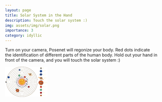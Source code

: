 ```yaml
---
layout: page
title: Solar System in the Hand
description: Touch the solar system :)
img: assets/img/solar.png
importance: 3
category: idyllic
---
```

Turn on your camera, Posenet will regonize your body.
Red dots indicate the identification of different parts of the human body.
Hold out your hand in front of the camera, and you will touch the solar system :)

<html>
    <head>
      <meta charset="utf-8">
      <!-- Load TensorFlow.js -->
      <script src="https://cdn.jsdelivr.net/npm/@tensorflow/tfjs"></script>
      <!-- Load Posenet -->
      <script src="https://cdn.jsdelivr.net/npm/@tensorflow-models/posenet"></script>
      <img id="solar" width="140" height="100" src="/assets/img/solar.png" alt="Solar System">
      <style>

            #videoBox {
                min-width: 640px;
                min-height: 432px;
                position: relative;
                top: 0;
                left: 0;
            }
            #myVideo {
                min-width: 768px;
                min-height: 432px;
                position: absolute;
                transform: scaleX(-1);

            }
            #output {
                position: absolute;
                z-index: 3;
            }

            /* div.intro {
              weight: 50px;
              position:absolute;
              right:0;
            } */
      </style>
    </head>

    <body>

      <p></p>
        <div id="videoBox">
            <video src="" id="myVideo" autoplay="autoplay"></video>
            <canvas id="output" ></canvas>
        </div>


        <h1 id="myTitle">loading model......</h1>
        <p>.</p>
        <p>.</p>
        <p>. </p>
        <p>. </p>



    </body>

    <script>

        const myVideo =  document.querySelector("#myVideo");
        const myCanvas = document.querySelector("#output");
        const ctx = myCanvas.getContext('2d');
        var net = {};
        var imgs = document.getElementById("solar");
        var imgsw=420;
        var imgsh=300;

        posenet.load()
        .then((net1) => {
            document.querySelector("#myTitle").style.display = "none";
            net = net1;
            setupCamera();
        })

        function poseDetectionFrame() {

            net.estimateSinglePose(myVideo, {
                flipHorizontal: true  // 目前单人模式,多人模式的设置 参考官方例程
            })
            .then((pose) => {
                let score = pose.score;
                let keypoints = pose.keypoints;
                //console.log(keypoints[10].position);//显示右手坐标
                if (score >= 0.2) {
                    ctx.clearRect(0, 0, myCanvas.width, myCanvas.height);

                    for (let i = 0; i < keypoints.length; i++) {
                        const keypoint = keypoints[i];

                        if(keypoint.score > 0.1) {

                            const {y, x} = keypoint.position;
                            drawPoint(ctx, y, x, 6, "red");

                        }
                    }
                    console.log(keypoints[10].position.x);

                    //在右手手腕添加太阳系模型
                    ctx.drawImage(imgs,keypoints[10].position.x-imgsw/2,keypoints[10].position.y-imgsh/2,imgsw,imgsh);

                }
            });

            requestAnimationFrame(poseDetectionFrame);

        }

        function setupCamera() {

            let exArray = [];
            //web rtc 调用摄像头(兼容性写法(谷歌、火狐、ie))
            navigator.getUserMedia = navigator.getUserMedia || navigator.webkitGetUserMedia || navigator.mozGetUserMedia || navigator.msGetUserMedia;

            //遍历摄像头
            navigator.mediaDevices.enumerateDevices()
            .then(function (sourceInfos) {
                for (var i = 0; i < sourceInfos.length; ++i) {
                    if (sourceInfos[i].kind == 'videoinput') {
                        exArray.push(sourceInfos[i].deviceId);
                    }
                }
            })
            .then(() => {
                // 因为我这里是有三个摄像头,我需要取前置摄像头
                let deviceId = exArray[0];  // 取前置摄像头,(深度,灰度,RGB)

                navigator.mediaDevices.getUserMedia({
                    audio: false,
                    video: {
                        deviceId: deviceId
                    }
                })
                .then(stream => {  // 参数表示需要同时获取到音频和视频
                    // 获取到优化后的媒体流
                    myVideo.srcObject = stream;
                    myVideo.onloadedmetadata = () => {
                        myVideo.width = myVideo.offsetWidth;
                        myVideo.height = myVideo.offsetHeight;
                        myCanvas.width = myVideo.width;
                        myCanvas.height = myVideo.height;
                        poseDetectionFrame();
                    };

                })
                .catch(err => {
                    // 捕获错误
                    console.log
                });
            });
        }

        function drawPoint(ctx, y, x, r, color) {
            ctx.beginPath();
            ctx.arc(x, y, r, 0, 2 * Math.PI);
            ctx.fillStyle = color;
            ctx.fill();
        }


    </script>
    <footer>Acknowledgement: Wynne</footer>
    <footer>Solar System Photo credit: <a href="https://ixintu.com/sucai/7NNUWUqWk.html">ysqmv</a></footer>
    <footer>&copy; Copyright & Stuff 2022. Made By <a href="https://neoluxqq.github.io">Neo</a>. </footer>
    <footer>This work is licensed under the  <a href="http://creativecommons.org/licenses/by-nc/3.0/">CC BY-NC 3.0 Creative Commons License</a>.</footer>
</html>
